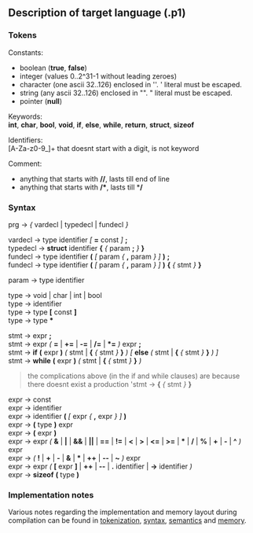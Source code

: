 ## Description of target language (.p1)
### Tokens
Constants:
 - boolean (**true**, **false**)
 - integer (values 0..2^31-1 without leading zeroes)
 - character (one ascii 32..126) enclosed in ''. ' literal must be escaped.
 - string (any ascii 32..126) enclosed in "". " literal must be escaped.
 - pointer (**null**)

Keywords:\
**int**, **char**, **bool**, **void**, **if**, **else**, **while**, **return**, **struct**, **sizeof**

Identifiers:\
[A-Za-z0-9_]+ that doesnt start with a digit, is not keyword

Comment:
 - anything that starts with **//**, lasts till end of line
 - anything that starts with **/\***, lasts till ***/**

### Syntax
prg -> *{* vardecl | typedecl | fundecl *}*

vardecl -> type identifier *[* **=** const *]* **;**\
typedecl -> **struct** identifier **{** *{* param **;** *}* **}**\
fundecl -> type identifier **(** *[* param *{* **,** param *}* *]* **)** **;**\
fundecl -> type identifier **(** *[* param *{* **,** param *}* *]* **)** **{** *{* stmt *}* **}**

param -> type identifier

type -> void | char | int | bool\
type -> identifier\
type -> type **[** const **]**\
type -> type **\***

stmt -> expr **;**\
stmt -> expr *(* **=** | **+=** | **-=** | **/=** | **\*=** *)* expr **;**\
stmt -> **if** **(** expr **)** *(* stmt | **{** *{* stmt *}* **}** *)* *[* **else** *(* stmt | **{** *{* stmt *}* **}** *)* *]*\
stmt -> **while** **(** expr **)** *(* stmt | **{** *{* stmt *}* **}** *)*
> the complications above (in the if and while clauses) are because there doesnt exist a production 'stmt -> **{** *{* stmt *}* **}**

expr -> const\
expr -> identifier\
expr -> identifier **(** *[* expr *{* **,** expr *}* *]* **)**\
expr -> **(** type **)** expr\
expr -> **(** expr **)**\
expr -> expr *(* **&** | **|** | **&&** | **||** | **==** | **!=** | **<** | **>** | **<=** | **>=** | **\*** | **/** | **%** | **+** | **-** | **^** *)* expr\
expr -> *(* **!** | **+** | **-** | **&** | **\*** | **++** | **--** | **~** *)* expr\
expr -> expr *(* **[** expr **]** | **++** | **--** | **.** identifier | **->** identifier *)*\
expr -> **sizeof** **(** type **)**

### Implementation notes
Various notes regarding the implementation and memory layout during compilation can be found in [tokenization](tokenization.md), [syntax](syntax.md), [semantics](semantics.md) and [memory](memory.md).
